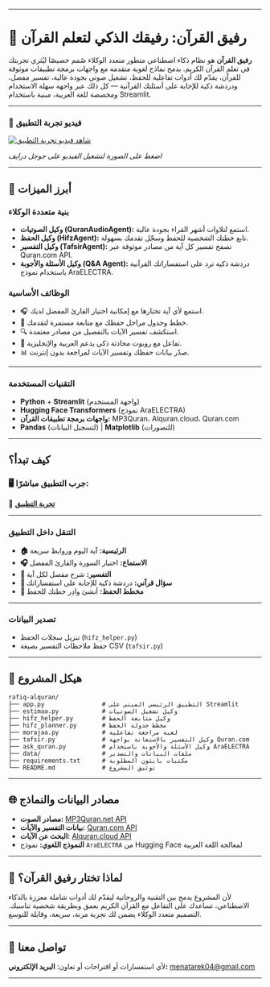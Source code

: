 

---

# 📖 رفيق القرآن: رفيقك الذكي لتعلم القرآن

**رفيق القرآن** هو نظام ذكاء اصطناعي متطور متعدد الوكلاء صُمم خصيصًا ليُثري تجربتك في تعلم القرآن الكريم. بدمج نماذج لغوية متقدمة مع واجهات برمجة تطبيقات موثوقة للقرآن، يقدّم لك أدوات تفاعلية للحفظ، تشغيل صوتي بجودة عالية، تفسير مفصل، ودردشة ذكية للإجابة على أسئلتك القرآنية — كل ذلك عبر واجهة سهلة الاستخدام ومخصصة للغة العربية، مبنية باستخدام Streamlit.

---
### 📱 فيديو تجربة التطبيق

[![شاهد فيديو تجربة التطبيق](https://drive.google.com/uc?export=view&id=1C6XylFOiZKNhMkBCZE_XtRsM2nF0f14C)](https://drive.google.com/file/d/18vIfVlMsnEKo-SBzyIkL4ZZzKRIIwt3_/view?usp=sharing)

*اضغط على الصورة لتشغيل الفيديو على جوجل درايف*



---

## 🌟 أبرز الميزات

### بنية متعددة الوكلاء

* **وكيل الصوتيات (QuranAudioAgent):** استمع لتلاوات أشهر القراء بجودة عالية.
* **وكيل الحفظ (HifzAgent):** تابع خطتك الشخصية للحفظ وسجّل تقدمك بسهولة.
* **وكيل التفسير (TafsirAgent):** تصفح تفسير كل آية من مصادر موثوقة عبر Quran.com API.
* **وكيل الأسئلة والأجوبة (Q\&A Agent):** دردشة ذكية ترد على استفساراتك القرآنية باستخدام نموذج AraELECTRA.

### الوظائف الأساسية

* 🎧 استمع لأي آية تختارها مع إمكانية اختيار القارئ المفضل لديك.
* 📝 خطط وجدول مراحل حفظك مع متابعة مستمرة لتقدمك.
* 🔍 استكشف تفسير الآيات بالتفصيل من مصادر معتمدة.
* 🤖 تفاعل مع روبوت محادثة ذكي يدعم العربية والإنجليزية.
* 📊 صدّر بيانات حفظك وتفسير الآيات لمراجعة بدون إنترنت.

---

### التقنيات المستخدمة

* **Python** + **Streamlit** (واجهة المستخدم)
* **Hugging Face Transformers** (نموذج AraELECTRA)
* **واجهات برمجة تطبيقات القرآن:** MP3Quran، Alquran.cloud، Quran.com
* **Pandas** (لتسجيل البيانات) | **Matplotlib** (للتصورات)

---

## كيف تبدأ؟

### 🖥️ جرب التطبيق مباشرًا:

🔗 **[تجربة التطبيق](https://rafiq-alquran-bhrre6ptt6ke4bt3jhr25e.streamlit.app/)**

---

### التنقل داخل التطبيق

* **🏠 الرئيسية:** آية اليوم وروابط سريعة
* **🎧 الاستماع:** اختيار السورة والقارئ المفضل
* **📖 التفسير:** شرح مفصل لكل آية
* **🤖 سؤال قرآني:** دردشة ذكية للإجابة على استفساراتك
* **📝 مخطط الحفظ:** أنشئ وادِر خطتك للحفظ

---

### تصدير البيانات

* تنزيل سجلات الحفظ (`hifz_helper.py`)
* حفظ ملاحظات التفسير بصيغة CSV (`tafsir.py`)

---

## 📂 هيكل المشروع

```
rafiq-alquran/
├── app.py                # التطبيق الرئيسي المبني على Streamlit
├── estimaa.py            # وكيل تشغيل الصوتيات
├── hifz_helper.py        # وكيل متابعة الحفظ
├── hifz_planner.py       # مخطط جدولة الحفظ
├── morajaa.py            # لعبة مراجعة تفاعلية
├── tafsir.py             # وكيل التفسير بالاستعانة بواجهة Quran.com
├── ask_quran.py          # وكيل الأسئلة والأجوبة باستخدام AraELECTRA
├── data/                 # ملفات البيانات والتصدير
├── requirements.txt      # مكتبات بايثون المطلوبة
└── README.md             # توثيق المشروع
```

---

## 🌐 مصادر البيانات والنماذج

* **مصادر الصوت:** [MP3Quran.net API](https://mp3quran.net/api)
* **بيانات التفسير والآيات:** [Quran.com API](https://quran.api-docs.io/)
* **البحث عن الآيات:** [Alquran.cloud API](https://alquran.cloud/api)
* **النموذج اللغوي:** نموذج `AraELECTRA` من Hugging Face لمعالجة اللغة العربية

---

## 🎯 لماذا تختار رفيق القرآن؟

لأن المشروع يدمج بين التقنية والروحانية ليقدّم لك أدوات شاملة معززة بالذكاء الاصطناعي، تساعدك على التفاعل مع القرآن الكريم بعمق وبطريقة شخصية تناسبك. التصميم متعدد الوكلاء يضمن لك تجربة مرنة، سريعة، وقابلة للتوسع.

---

## 📧 تواصل معنا

لأي استفسارات أو اقتراحات أو تعاون:
**البريد الإلكتروني:** [menatarek04@gmail.com](mailto:menatarek04@gmail.com)

---


